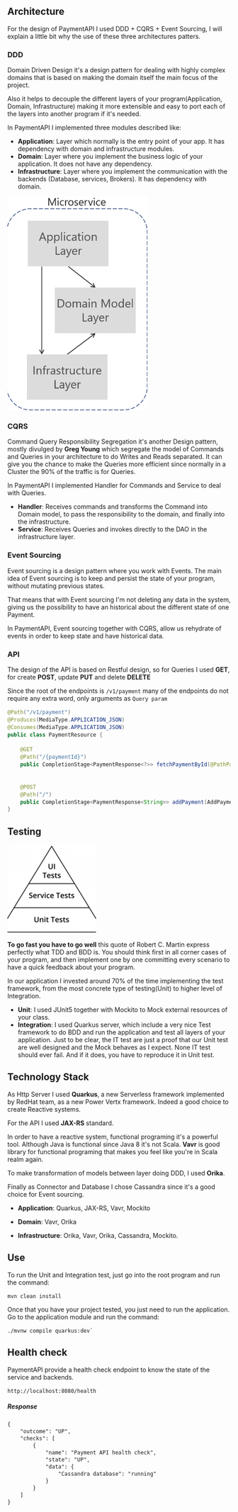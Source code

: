 
## Architecture

For the design of PaymentAPI I used DDD + CQRS + Event Sourcing, I will explain a little bit why the use of these three architectures patters.

### DDD

Domain Driven Design it's a design pattern for dealing with highly complex domains that is based on making the domain itself the main focus of the project.

Also it helps to decouple the different layers of your program(Application, Domain, Infrastructure) making it more extensible and easy to port each of the layers into another program if it's needed.

In PaymentAPI I implemented three modules described like:

* **Application**: Layer which normally is the entry point of your app. It has dependency with domain and infrastructure modules.
* **Domain**: Layer where you implement the business logic of your application. It does not have any dependency.
* **Infrastructure**: Layer where you implement the communication with the backends (Database, services, Brokers). It has dependency with domain.

![My image](img/ddd.png)

### CQRS

Command Query Responsibility Segregation it's another Design pattern, mostly divulged by **Greg Young** which segregate the model of Commands and Queries
in your architecture to do Writes and Reads separated. It can give you the chance to make the Queries more efficient since normally in a Cluster the 90% of the traffic
is for Queries.

In PaymentAPI I implemented Handler for Commands and Service to deal with Queries.

* **Handler**: Receives commands and transforms the Command into Domain model, to pass the responsibility to the domain, and finally into the infrastructure.
* **Service**: Receives Queries and invokes directly to the DAO in the infrastructure layer.

### Event Sourcing

Event sourcing is a design pattern where you work with Events. The main idea of Event sourcing is to keep and persist the state of your program, without mutating previous states.

That means that with Event sourcing I'm not deleting any data in the system, giving us the possibility to have an historical about the different state of one Payment.

In PaymentAPI, Event sourcing together with CQRS, allow us rehydrate of events in order to keep state and have historical data.

### API

The design of the API is based on Restful design, so for Queries I used **GET**, for create **POST**, update **PUT** and delete **DELETE**

Since the root of the endpoints is `/v1/payment` many of the endpoints do not require any extra word, only arguments as `Query param`

```.java
@Path("/v1/payment")
@Produces(MediaType.APPLICATION_JSON)
@Consumes(MediaType.APPLICATION_JSON)
public class PaymentResource {

    @GET
    @Path("/{paymentId}")
    public CompletionStage<PaymentResponse<?>> fetchPaymentById(@PathParam("paymentId") String id)
    
    
    @POST
    @Path("/")
    public CompletionStage<PaymentResponse<String>> addPayment(AddPaymentCommand addPaymentCommand)     
}
```

## Testing

![My image](img/testPyramid.png)

**To go fast you have to go well** this quote of Robert C. Martin express perfectly what TDD and BDD is. You should think first in all corner cases of your program, and then implement 
one by one committing every scenario to have a quick feedback about your program.
 
In our application I invested around 70% of the time implementing the test framework, from the most concrete type of testing(Unit) to higher level of Integration.

* **Unit**: I used JUnit5 together with Mockito to Mock external resources of your class.
* **Integration**: I used Quarkus server, which include a very nice Test framework to do BDD and run the application and test all layers of your application.
Just to be clear, the IT test are just a proof that our Unit test are well designed and the Mock behaves as I expect. None IT test should ever fail. And if it does, 
you have to reproduce it in Unit test.

## Technology Stack

As Http Server I used **Quarkus**, a new Serverless framework implemented by RedHat team, as a new Power Vertx framework. Indeed a good choice to create Reactive systems.

For the API I used **JAX-RS** standard.

In order to have a reactive system, functional programing it's a powerful tool. Although Java is functional since Java 8 it's not Scala. **Vavr** is good library for functional 
programing that makes you feel like you're in Scala realm again.

To make transformation of models between layer doing DDD, I used **Orika**.

Finally as Connector and Database I chose Cassandra since it's a good choice for Event sourcing.

* **Application**: Quarkus, JAX-RS, Vavr, Mockito

* **Domain**: Vavr, Orika

* **Infrastructure**: Orika, Vavr, Orika, Cassandra, Mockito.


## Use

To run the Unit and Integration test, just go into the root program and run the command:

```
mvn clean install
```

Once that you have your project tested, you just need to run the application. Go to the application module and run the command:

```
./mvnw compile quarkus:dev`
```
 
## Health check

PaymentAPI provide a health check endpoint to know the state of the service and backends.

```
http://localhost:8080/health
```

##### Response

```
{
    "outcome": "UP",
    "checks": [
        {
            "name": "Payment API health check",
            "state": "UP",
            "data": {
                "Cassandra database": "running"
            }
        }
    ]
}
```

